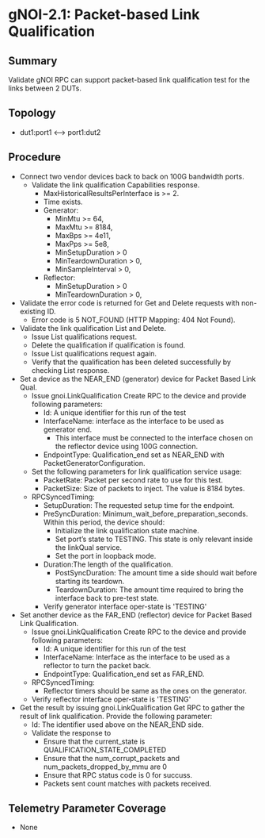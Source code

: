 # gNOI-2.1: Packet-based Link Qualification

## Summary

Validate gNOI RPC can support packet-based link qualification test for the links
between 2 DUTs.

## Topology

* dut1:port1 <--> port1:dut2

## Procedure

* Connect two vendor devices back to back on 100G bandwidth ports.
  * Validate the link qualification Capabilities response.
    * MaxHistoricalResultsPerInterface is >= 2.
    * Time exists.
    * Generator:
      * MinMtu >= 64,
      * MaxMtu >= 8184,
      * MaxBps >= 4e11,
      * MaxPps >= 5e8,
      * MinSetupDuration > 0
      * MinTeardownDuration > 0,
      * MinSampleInterval > 0,
    * Reflector:
      * MinSetupDuration > 0
      * MinTeardownDuration > 0,
* Validate the error code is returned for Get and Delete requests with non-existing ID.
  * Error code is 5 NOT_FOUND (HTTP Mapping: 404 Not Found).
* Validate the link qualification List and Delete.
  * Issue List qualifications request.
  * Delete the qualification if qualification is found.
  * Issue List qualifications request again.
  * Verify that the qualification has been deleted successfully by
  checking
List response.
* Set a device as the NEAR_END (generator) device for Packet Based Link Qual.
  * Issue gnoi.LinkQualification Create RPC to the device and provide
following parameters:
    * Id: A unique identifier for this run of the test
    * InterfaceName: interface as the interface to be used as generator end.
      * This interface must be connected to the interface chosen on the reflector device using 100G connection.
    * EndpointType: Qualification_end set as NEAR_END with PacketGeneratorConfiguration.
  * Set the following parameters for link qualification service usage:
    * PacketRate: Packet per second rate to use for this test.
    * PacketSize: Size of packets to inject. The value is 8184 bytes.
  * RPCSyncedTiming:
    * SetupDuration: The requested setup time for the endpoint.
    * PreSyncDuration: Minimum_wait_before_preparation_seconds. Within this period, the device should:
      * Initialize the link qualification state machine.
      * Set port’s state to TESTING. This state is only relevant inside the linkQual service.
      * Set the port in loopback mode.
    * Duration:The length of the qualification.
      * PostSyncDuration: The amount time a side should wait before starting its teardown.
      * TeardownDuration: The amount time required to bring the interface back to pre-test state.
    * Verify generator interface oper-state is 'TESTING'
* Set another device as the FAR_END (reflector) device for Packet Based Link Qualification.
  * Issue gnoi.LinkQualification Create RPC to the device and provide following parameters:
    * Id: A unique identifier for this run of the test
    * InterfaceName: Interface as the interface to be used as a reflector to turn the packet back.
    * EndpointType: Qualification_end set as FAR_END.
  * RPCSyncedTiming:
    * Reflector timers should be same as the ones on the generator.
  * Verify reflector interface oper-state is 'TESTING'
* Get the result by issuing gnoi.LinkQualification Get RPC to gather the result of link qualification. Provide the following parameter:
  * Id: The identifier used above on the NEAR_END side.
  * Validate the response to
    * Ensure that the current_state is QUALIFICATION_STATE_COMPLETED
    * Ensure that the num_corrupt_packets and num_packets_dropped_by_mmu are 0
    * Ensure that RPC status code is 0 for succuss.
    * Packets sent count matches with packets received.

## Telemetry Parameter Coverage

* None
